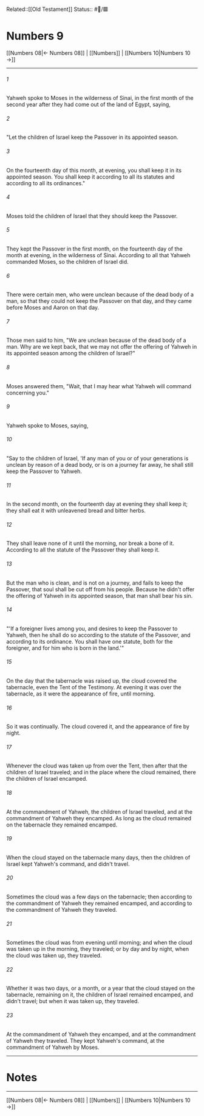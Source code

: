 Related::[[Old Testament]]
Status:: #📖/🟥
# Numbers 9

[[Numbers 08|← Numbers 08]] | [[Numbers]] | [[Numbers 10|Numbers 10 →]]
***



###### 1 
Yahweh spoke to Moses in the wilderness of Sinai, in the first month of the second year after they had come out of the land of Egypt, saying, 

###### 2 
"Let the children of Israel keep the Passover in its appointed season. 

###### 3 
On the fourteenth day of this month, at evening, you shall keep it in its appointed season. You shall keep it according to all its statutes and according to all its ordinances." 

###### 4 
Moses told the children of Israel that they should keep the Passover. 

###### 5 
They kept the Passover in the first month, on the fourteenth day of the month at evening, in the wilderness of Sinai. According to all that Yahweh commanded Moses, so the children of Israel did. 

###### 6 
There were certain men, who were unclean because of the dead body of a man, so that they could not keep the Passover on that day, and they came before Moses and Aaron on that day. 

###### 7 
Those men said to him, "We are unclean because of the dead body of a man. Why are we kept back, that we may not offer the offering of Yahweh in its appointed season among the children of Israel?" 

###### 8 
Moses answered them, "Wait, that I may hear what Yahweh will command concerning you." 

###### 9 
Yahweh spoke to Moses, saying, 

###### 10 
"Say to the children of Israel, 'If any man of you or of your generations is unclean by reason of a dead body, or is on a journey far away, he shall still keep the Passover to Yahweh. 

###### 11 
In the second month, on the fourteenth day at evening they shall keep it; they shall eat it with unleavened bread and bitter herbs. 

###### 12 
They shall leave none of it until the morning, nor break a bone of it. According to all the statute of the Passover they shall keep it. 

###### 13 
But the man who is clean, and is not on a journey, and fails to keep the Passover, that soul shall be cut off from his people. Because he didn't offer the offering of Yahweh in its appointed season, that man shall bear his sin. 

###### 14 
"'If a foreigner lives among you, and desires to keep the Passover to Yahweh, then he shall do so according to the statute of the Passover, and according to its ordinance. You shall have one statute, both for the foreigner, and for him who is born in the land.'" 

###### 15 
On the day that the tabernacle was raised up, the cloud covered the tabernacle, even the Tent of the Testimony. At evening it was over the tabernacle, as it were the appearance of fire, until morning. 

###### 16 
So it was continually. The cloud covered it, and the appearance of fire by night. 

###### 17 
Whenever the cloud was taken up from over the Tent, then after that the children of Israel traveled; and in the place where the cloud remained, there the children of Israel encamped. 

###### 18 
At the commandment of Yahweh, the children of Israel traveled, and at the commandment of Yahweh they encamped. As long as the cloud remained on the tabernacle they remained encamped. 

###### 19 
When the cloud stayed on the tabernacle many days, then the children of Israel kept Yahweh's command, and didn't travel. 

###### 20 
Sometimes the cloud was a few days on the tabernacle; then according to the commandment of Yahweh they remained encamped, and according to the commandment of Yahweh they traveled. 

###### 21 
Sometimes the cloud was from evening until morning; and when the cloud was taken up in the morning, they traveled; or by day and by night, when the cloud was taken up, they traveled. 

###### 22 
Whether it was two days, or a month, or a year that the cloud stayed on the tabernacle, remaining on it, the children of Israel remained encamped, and didn't travel; but when it was taken up, they traveled. 

###### 23 
At the commandment of Yahweh they encamped, and at the commandment of Yahweh they traveled. They kept Yahweh's command, at the commandment of Yahweh by Moses.

---
# Notes


***
[[Numbers 08|← Numbers 08]] | [[Numbers]] | [[Numbers 10|Numbers 10 →]]
